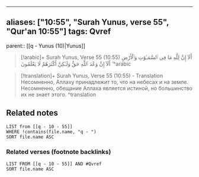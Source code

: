 
---
aliases: ["10:55", "Surah Yunus, verse 55", "Qur'an 10:55"]
tags: Qvref
---

parent:: [[q - Yunus (10)|Yunus]]

> [!arabic]+ Surah Yunus, Verse 55 (10:55)
> <span class="quran-arabic">أَلَآ إِنَّ لِلَّهِ مَا فِى ٱلسَّمَـٰوَٰتِ وَٱلْأَرْضِ ۗ أَلَآ إِنَّ وَعْدَ ٱللَّهِ حَقٌّ وَلَـٰكِنَّ أَكْثَرَهُمْ لَا يَعْلَمُونَ</span>
^arabic

> [!translation]+ Surah Yunus, Verse 55 (10:55) - Translation
> Несомненно, Аллаху принадлежит то, что на небесах и на земле. Несомненно, обещание Аллаха является истиной, но большинство их не знает этого.
^translation



## Related notes
```dataview
LIST from [[q - 10 - 55]]
WHERE !contains(file.name, "q - ")
SORT file.name ASC
```

### Related verses (footnote backlinks)
```dataview
LIST FROM [[q - 10 - 55]] AND #Qvref
SORT file.name ASC
```

